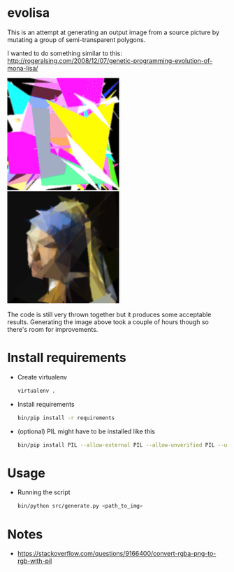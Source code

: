 evolisa
=======

This is an attempt at generating an output image from a source picture by mutating 
a group of semi-transparent polygons.

I wanted to do something similar to this:
http://rogeralsing.com/2008/12/07/genetic-programming-evolution-of-mona-lisa/

![animated gif of generated image](/img/generated.gif?raw=true "timelapse gif")
![generated image](/img/0000000650.png?raw=true "generated image")

The code is still very thrown together but it produces some acceptable results. 
Generating the image above took a couple of hours though so there's room for 
improvements.

Install requirements
====================

* Create virtualenv

  ```sh
  virtualenv .
  ```

* Install requirements

  ```sh
  bin/pip install -r requirements
  ```

* (optional) PIL might have to be installed like this

  ```sh
  bin/pip install PIL --allow-external PIL --allow-unverified PIL --upgrade
  ```

Usage
=====

* Running the script

  ```sh
  bin/python src/generate.py <path_to_img>
  ```

Notes
=====
  
* https://stackoverflow.com/questions/9166400/convert-rgba-png-to-rgb-with-pil